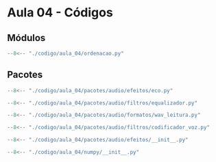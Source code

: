 # Aula 04 - Códigos

## Módulos

```py title="ordenacao.py" linenums="1"
--8<-- "./codigo/aula_04/ordenacao.py"
```


## Pacotes

```py title="audio/efeitos/eco.py" linenums="1"
--8<-- "./codigo/aula_04/pacotes/audio/efeitos/eco.py"
```

```py title="audio/filtros/equalizador.py" linenums="1"
--8<-- "./codigo/aula_04/pacotes/audio/filtros/equalizador.py"
```

```py title="audio/formatos/wav_leitura.py" linenums="1"
--8<-- "./codigo/aula_04/pacotes/audio/formatos/wav_leitura.py"
```

```py title="audio/filtros/codificador_voz.py" linenums="1"
--8<-- "./codigo/aula_04/pacotes/audio/filtros/codificador_voz.py"
```

```py title="audio/efeitos/__init__.py" linenums="1"
--8<-- "./codigo/aula_04/pacotes/audio/efeitos/__init__.py"
```

```py title="./numpy/__init__.py"
--8<-- "./codigo/aula_04/numpy/__init__.py"
```

